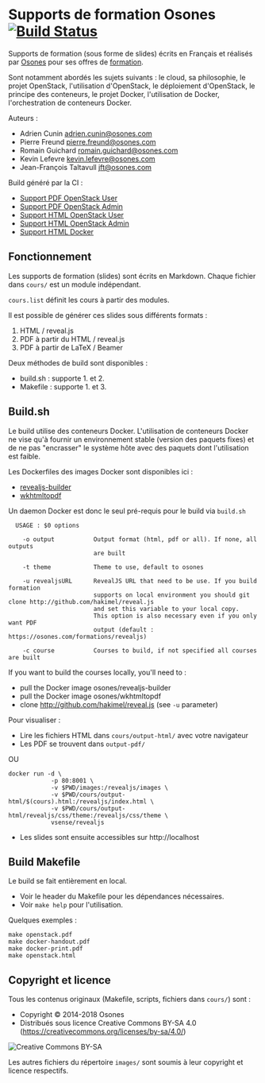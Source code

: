 Supports de formation Osones  [![Build Status](https://travis-ci.org/Osones/formations.svg?branch=master)](https://travis-ci.org/Osones/formations)
============================

Supports de formation (sous forme de slides) écrits en Français et réalisés par [Osones](https://osones.com/) pour ses offres de [formation](https://osones.com/formations.html).

Sont notamment abordés les sujets suivants : le cloud, sa philosophie, le projet OpenStack, l'utilisation d'OpenStack, le déploiement d'OpenStack, le principe des conteneurs, le projet Docker, l'utilisation de Docker, l'orchestration de conteneurs Docker.

Auteurs :
* Adrien Cunin <adrien.cunin@osones.com>
* Pierre Freund <pierre.freund@osones.com>
* Romain Guichard <romain.guichard@osones.com>
* Kevin Lefevre <kevin.lefevre@osones.com>
* Jean-François Taltavull <jft@osones.com>

Build généré par la CI :
* [Support PDF OpenStack User](https://osones.com/formations/pdf/openstack-user.pdf)
* [Support PDF OpenStack Admin](https://osones.com/formations/pdf/openstack.pdf)
* [Support HTML OpenStack User](https://osones.com/formations/openstack-user.html)
* [Support HTML OpenStack Admin](https://osones.com/formations/openstack.html)
* [Support HTML Docker](https://osones.com/formations/docker.html)

Fonctionnement
--------------

Les supports de formation (slides) sont écrits en Markdown. Chaque fichier dans `cours/` est un module indépendant.

`cours.list` définit les cours à partir des modules.

Il est possible de générer ces slides sous différents formats :
1. HTML / reveal.js
2. PDF à partir du HTML / reveal.js
3. PDF à partir de LaTeX / Beamer

Deux méthodes de build sont disponibles :
* build.sh : supporte 1. et 2.
* Makefile : supporte 1. et 3.

Build.sh
---------

Le build utilise des conteneurs Docker.
L'utilisation de conteneurs Docker ne vise qu'à fournir un environnement stable (version des paquets fixes)
et de ne pas "encrasser" le système hôte avec des paquets dont l'utilisation est faible.

Les Dockerfiles des images Docker sont disponibles ici :

- [revealjs-builder](https://github.com/Osones/docker-images/tree/master/revealjs-builder)
- [wkhtmltopdf](https://github.com/Osones/docker-images/tree/master/wkhtmltopdf)

Un daemon Docker est donc le seul pré-requis pour le build via `build.sh`

```
  USAGE : $0 options

    -o output           Output format (html, pdf or all). If none, all outputs
                        are built

    -t theme            Theme to use, default to osones

    -u revealjsURL      RevealJS URL that need to be use. If you build formation
                        supports on local environment you should git clone http://github.com/hakimel/reveal.js
                        and set this variable to your local copy.
                        This option is also necessary even if you only want PDF
                        output (default : https://osones.com/formations/revealjs)

    -c course           Courses to build, if not specified all courses are built
```

If you want to build the courses locally, you'll need to :

- pull the Docker image osones/revealjs-builder
- pull the Docker image osones/wkhtmltopdf
- clone http://github.com/hakimel/reveal.js (see `-u` parameter)

Pour visualiser :

- Lire les fichiers HTML dans `cours/output-html/` avec votre navigateur
- Les PDF se trouvent dans `output-pdf/`

OU

```
docker run -d \
            -p 80:8001 \
            -v $PWD/images:/revealjs/images \
            -v $PWD/cours/output-html/$(cours).html:/revealjs/index.html \
            -v $PWD/cours/output-html/revealjs/css/theme:/revealjs/css/theme \
            vsense/revealjs
```

- Les slides sont ensuite accessibles sur http://localhost

Build Makefile
--------------

Le build se fait entièrement en local.
* Voir le header du Makefile pour les dépendances nécessaires.
* Voir `make help` pour l'utilisation.

Quelques exemples :

    make openstack.pdf
    make docker-handout.pdf
    make docker-print.pdf
    make openstack.html


Copyright et licence
--------------------
Tous les contenus originaux (Makefile, scripts, fichiers dans `cours/`) sont :
* Copyright © 2014-2018 Osones
* Distribués sous licence Creative Commons BY-SA 4.0 (https://creativecommons.org/licenses/by-sa/4.0/)

![Creative Commons BY-SA](http://mirrors.creativecommons.org/presskit/buttons/88x31/png/by-sa.png)

Les autres fichiers du répertoire `images/` sont soumis à leur copyright et licence respectifs.
